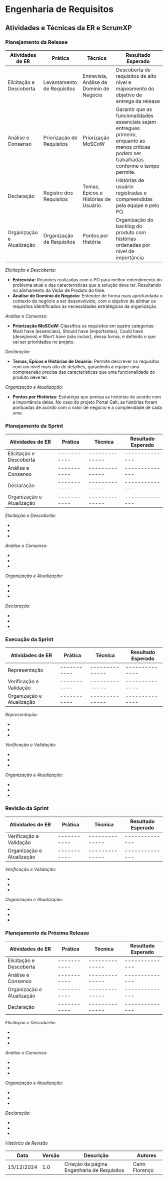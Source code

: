 # Engenharia de Requisitos 

## Atividades e Técnicas da ER e ScrumXP 

### **Planejamento da Release** 

| Atividades de ER | Prática | Técnica | Resultado Esperado |
| ---------- | ----------- | -------------- | -------------- | 
| Elicitação e Descoberta | Levantamento de Requisitos | Entrevista, Análise de Dominío de Negócio | Descoberta de requisitos de alto nível e mapeamento do objetivo de entrega da release | 
| Análise e Consenso | Priorização de Requisitos | Priorização MoSCoW | Garantir que as funcionalidades essenciais sejam entregues primeiro, enquanto as menos críticas podem ser trabalhadas conforme o tempo permite. | 
| Declaração | Registro dos Requisitos | Temas, Épicos e Histórias de Usuário | Histórias de usuário registradas e compreendidas pela equipe e pelo PO. | 
| Organização e Atualização | Organização de Requisitos | Pontos por História | Organização do backlog do produto com histórias ordenadas por nível de importância | 


*Elicitação e Descoberta:*
 
* **Entrevista:** Reuniões realizadas com o PO para melhor entendimento do problema atual e das caracteristicas que a solução deve ter. Resultando no alinhamento da Visão de Produto do time.
* **Análise de Domínio de Negócio:** Entender de forma mais aprofundada o contexto do negócio a ser desenvolvido, com o objetivo de alinhar os requisitos identificados às necessidades estratégicas da organização.

*Análise e Consenso:*

* **Priorização MoSCoW:** Classifica os requisitos em quatro categorias: Must have (essenciais), Should have (importantes), Could have (desejáveis) e Won’t have (não incluir), dessa forma, é definido o que vai ser prioridades no projeto.

*Declaração:*

* **Temas, Épicos e Histórias de Usuário:** Permite descrever os requisitos com um nível mais alto de detalhes, garantindo à equipe uma compreensão precisa das características que uma funcionalidade do produto deve ter.

*Organização e Atualização:*

* **Pontos por Histórias:** Estratégia que pontua as histórias de acordo com a importância delas. No caso do projeto Portal Galt, as histórias foram pontuadas de acordo com o valor de negócio e a complexidade de cada uma.

### **Planejamento da Sprint** 

| Atividades de ER | Prática | Técnica | Resultado Esperado |
| ---------- | ----------- | -------------- | -------------- | 
| Elicitação e Descoberta | ----------- | -------------- | -------------- | 
| Análise e Consenso | ----------- | -------------- | -------------- | 
| Declaração | ----------- | -------------- | -------------- | 
| Organização e Atualização | ----------- | -------------- | -------------- | 

*Elicitação e Descoberta:*

* 
* 
* 

*Análise e Consenso:*

* 
* 
* 

*Organização e Atualização:*

* 
*  
* 

*Declaração:*

* 
* 
* 

### **Execução da Sprint** 

| Atividades de ER | Prática | Técnica | Resultado Esperado |
| ---------- | ----------- | -------------- | -------------- | 
| Representação | ----------- | -------------- | -------------- | 
| Verificação e Validação | ----------- | -------------- | -------------- | 
| Organização  e Atualização | ----------- | -------------- | -------------- | 

*Representação:*

* 
* 
* 

*Verificação e Validação:*

* 
* 
* 

*Organização e Atualização:*

* 
*  
* 

### **Revisão da Sprint** 

| Atividades de ER | Prática | Técnica | Resultado Esperado |
| ---------- | ----------- | -------------- | -------------- | 
| Verificação e Validação | ----------- | -------------- | -------------- | 
| Organização e Atualização | ----------- | -------------- | -------------- | 

*Verificação e Validação:*

* 
* 
* 

*Organização e Atualização:*

* 
* 
* 

### **Planejamento da Próxima Release** 

| Atividades de ER | Prática | Técnica | Resultado Esperado |
| ---------- | ----------- | -------------- | -------------- | 
| Elicitação e Descoberta | ----------- | -------------- | -------------- | 
| Análise e Consenso | ----------- | -------------- | -------------- | 
| Organização e Atualização | ----------- | -------------- | -------------- | 
| Declaração | ----------- | -------------- | -------------- | 

*Elicitação e Descoberta:*

* 
* 
* 

*Análise e Consenso:*

* 
* 
* 

*Organização e Atualização:*

* 
*  
* 

*Declaração:*

* 
* 
* 


*Histórico de Revisão*

| Data | Versão | Descrição | Autores |
| ---------- | ----------- | -------------- | -------------- |
| 15/12/2024 | 1.0 | Criação da página Engenharia de Requisitos | Cairo Florenço |